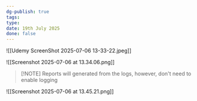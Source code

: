 ```yaml
---
dg-publish: true
tags: 
type: 
date: 19th July 2025
done: false
---
```


![[Udemy ScreenShot 2025-07-06 13-33-22.jpeg]]

![[Screenshot 2025-07-06 at 13.34.06.png]]

> [!NOTE] Reports will generated from the logs, however, don't need to enable logging

![[Screenshot 2025-07-06 at 13.45.21.png]]